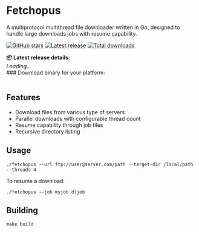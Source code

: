 <!-- Google Tag Manager (noscript) -->
<noscript><iframe src="https://www.googletagmanager.com/ns.html?id=GTM-KQKTV9CB"
height="0" width="0" style="display:none;visibility:hidden"></iframe></noscript>
<!-- End Google Tag Manager (noscript) -->
# Fetchopus

A multiprotocol multithread file downloader written in Go, designed to handle large downloads jobs with resume capability.

[![GitHub stars](https://img.shields.io/github/stars/yarkm13/fetchopus?style=social)](https://github.com/yarkm13/fetchopus/stargazers)
[![Latest release](https://img.shields.io/github/v/release/yarkm13/fetchopus?label=latest&color=blue)](https://github.com/yarkm13/fetchopus/releases)
[![Total downloads](https://img.shields.io/github/downloads/yarkm13/fetchopus/total?label=downloads&color=brightgreen)](https://github.com/yarkm13/fetchopus/releases)

<div class="section" id="latest-release">
    <strong>📦 Latest release details:</strong><br />
    <em>Loading...</em>
</div>
### Download binary for your platform:
<table id="downloads-table">
</table>

<script>
    fetch("https://api.github.com/repos/yarkm13/fetchopus/releases/latest")
        .then(res => res.json())
        .then(data => {
            const releaseBody = data.body ? `<div class="release-body">${data.body}</div>` : "<em>No release notes.</em>";
            document.getElementById("latest-release").innerHTML = `
<strong>📦 Latest release details:</strong><br />
<a href="${data.html_url}" target="_blank">${data.name || data.tag_name}</a>
${releaseBody}
`;
            const table = document.getElementById("downloads-table");
            data.assets.forEach(asset => {
                const row = table.insertRow();
                const assetNameCell = row.insertCell(0);
                const curlCommandCell = row.insertCell(1);

                assetNameCell.innerHTML = `<a href="${asset.browser_download_url}">${asset.name}</a>`;
                const outputFileName = asset.name.endsWith('.exe') ? 'fetchopus.exe' : 'fetchopus';

                curlCommandCell.innerHTML = `
<div class="language-plaintext highlighter-rouge"><div class="highlight"><pre class="highlight"><code>
curl -L "${asset.browser_download_url}" -o ${outputFileName}
</code></pre></div></div>
`;
            });
        })
        .catch(err => {
            document.getElementById("latest-release").innerText = "Failed to load latest release notes.";
            console.error(err);
        });
</script>

## Features

- Download files from various type of servers
- Parallel downloads with configurable thread count
- Resume capability through job files
- Recursive directory listing

## Usage

```
./fetchopus --url ftp://user@server.com/path --target-dir /local/path --threads 4
```

To resume a download:

```
./fetchopus --job myjob.dljob
```

## Building

```
make build
```
